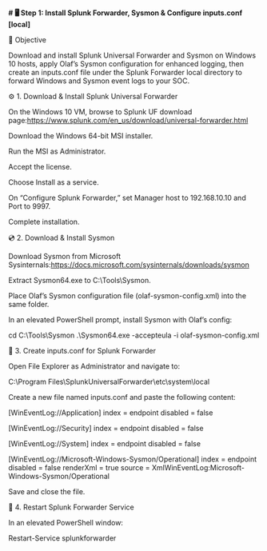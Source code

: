 **# 🖥️ Step 1: Install Splunk Forwarder, Sysmon & Configure inputs.conf [local]**

🧠 Objective

Download and install Splunk Universal Forwarder and Sysmon on Windows 10 hosts, apply Olaf’s Sysmon configuration for enhanced logging, then create an inputs.conf file under the Splunk Forwarder local directory to forward Windows and Sysmon event logs to your SOC.


⚙️ 1. Download & Install Splunk Universal Forwarder

On the Windows 10 VM, browse to Splunk UF download page:https://www.splunk.com/en_us/download/universal-forwarder.html

Download the Windows 64-bit MSI installer.

Run the MSI as Administrator.

Accept the license.

Choose Install as a service.

On “Configure Splunk Forwarder,” set Manager host to 192.168.10.10 and Port to 9997.

Complete installation.

💿 2. Download & Install Sysmon

Download Sysmon from Microsoft Sysinternals:https://docs.microsoft.com/sysinternals/downloads/sysmon

Extract Sysmon64.exe to C:\Tools\Sysmon\.

Place Olaf’s Sysmon configuration file (olaf-sysmon-config.xml) into the same folder.

In an elevated PowerShell prompt, install Sysmon with Olaf’s config:

cd C:\Tools\Sysmon
.\Sysmon64.exe -accepteula -i olaf-sysmon-config.xml

📝 3. Create inputs.conf for Splunk Forwarder

Open File Explorer as Administrator and navigate to:

C:\Program Files\SplunkUniversalForwarder\etc\system\local

Create a new file named inputs.conf and paste the following content:

[WinEventLog://Application]
index = endpoint
disabled = false

[WinEventLog://Security]
index = endpoint
disabled = false

[WinEventLog://System]
index = endpoint
disabled = false

[WinEventLog://Microsoft-Windows-Sysmon/Operational]
index = endpoint
disabled = false
renderXml = true
source = XmlWinEventLog:Microsoft-Windows-Sysmon/Operational

Save and close the file.

🔄 4. Restart Splunk Forwarder Service

In an elevated PowerShell window:

Restart-Service splunkforwarder
